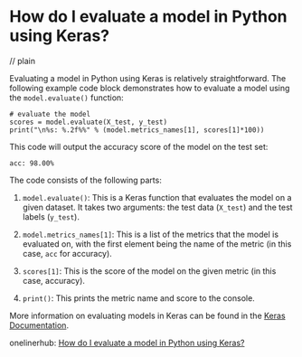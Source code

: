 # How do I evaluate a model in Python using Keras?
// plain

Evaluating a model in Python using Keras is relatively straightforward. The following example code block demonstrates how to evaluate a model using the `model.evaluate()` function:

```
# evaluate the model
scores = model.evaluate(X_test, y_test)
print("\n%s: %.2f%%" % (model.metrics_names[1], scores[1]*100))
```

This code will output the accuracy score of the model on the test set:

```
acc: 98.00%
```

The code consists of the following parts:

1. `model.evaluate()`: This is a Keras function that evaluates the model on a given dataset. It takes two arguments: the test data (`X_test`) and the test labels (`y_test`).

2. `model.metrics_names[1]`: This is a list of the metrics that the model is evaluated on, with the first element being the name of the metric (in this case, `acc` for accuracy).

3. `scores[1]`: This is the score of the model on the given metric (in this case, accuracy).

4. `print()`: This prints the metric name and score to the console.

More information on evaluating models in Keras can be found in the [Keras Documentation](https://keras.io/models/model/#evaluate).

onelinerhub: [How do I evaluate a model in Python using Keras?](https://onelinerhub.com/python-keras/how-do-i-evaluate-a-model-in-python-using-keras)
